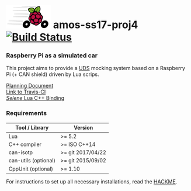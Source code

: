 # ![ProjectLogo](resources/images/ProjectLogoThumb.png) amos-ss17-proj4 [![Build Status](https://travis-ci.org/christian-reintges/amos-ss17-proj4.svg?branch=master)](https://travis-ci.org/christian-reintges/amos-ss17-proj4)


### Raspberry Pi as a simulated car

This project aims to provide a [UDS](https://en.wikipedia.org/wiki/Unified_Diagnostic_Services) mocking system based on a Raspberry Pi (+ CAN shield) driven by Lua scrips. 

[Planning Document](https://goo.gl/ummYm7)   
[Link to Travis-CI](https://travis-ci.org/christian-reintges/amos-ss17-proj4)  
[_Selene_ Lua C++ Binding](Selene)  


### Requirements

 Tool / Library      | Version
-------------------- | ------------------
Lua                  | >= 5.2
C++ compiler         | >= ISO C++14
can-isotp            | >= git 2017/04/22
can-utils (optional) | >= git 2015/09/02
CppUnit (optional)   | >= 1.10


For instructions to set up all necessary installations, read the [HACKME](howto/HACKME.md).
